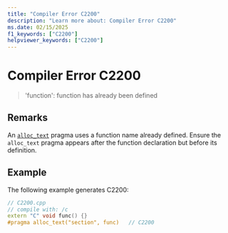 ```yaml
---
title: "Compiler Error C2200"
description: "Learn more about: Compiler Error C2200"
ms.date: 02/15/2025
f1_keywords: ["C2200"]
helpviewer_keywords: ["C2200"]
---
```

# Compiler Error C2200

> 'function': function has already been defined

## Remarks

An [`alloc_text`](../../preprocessor/alloc-text.md) pragma uses a function name already defined. Ensure the `alloc_text` pragma appears after the function declaration but before its definition.

## Example

The following example generates C2200:

```cpp
// C2200.cpp
// compile with: /c
extern "C" void func() {}
#pragma alloc_text("section", func)   // C2200
```
